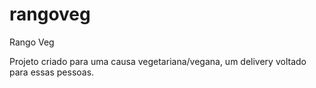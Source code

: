 # rangoveg

Rango Veg

Projeto criado para uma causa vegetariana/vegana, um delivery voltado para essas pessoas.
